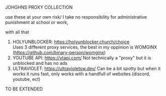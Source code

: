 JOHGHNS PROXY COLLECTION

use these at your own risk/ I take no responsibility for administrative punishment at school or work,

with all that

1. HOLYUNBLOCKER: https://holyunblocker.church/choice  
    Uses 3 different proxy services, the best in my oppinion is WOMGINX (https://github.com/binary-person/womginx) 
2. YOUTUBE API: https://ytapi.com/
    Not technically a "proxy" but it is unblocked and has no ads
3. ULTRAVIOLET: https://ultravioletsw.dev/
    Can be a bit spotty but when it works it runs fast, only works with a handfull of websites (discord, youtube, ect)

TO BE EXTENDED 

